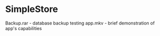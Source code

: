 # SimpleStore
Backup.rar - database backup
testing app.mkv - brief demonstration of app's capabilities
